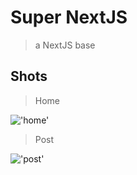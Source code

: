 # Super NextJS

> a NextJS base

## Shots

> Home

!['home'](https://screenshotscdn.firefoxusercontent.com/images/44154eb6-1b7e-4da7-8412-877677577e93.png)

> Post

!['post'](https://screenshotscdn.firefoxusercontent.com/images/8d3ed597-552f-44d7-8020-02fc1c09ee3b.png)

